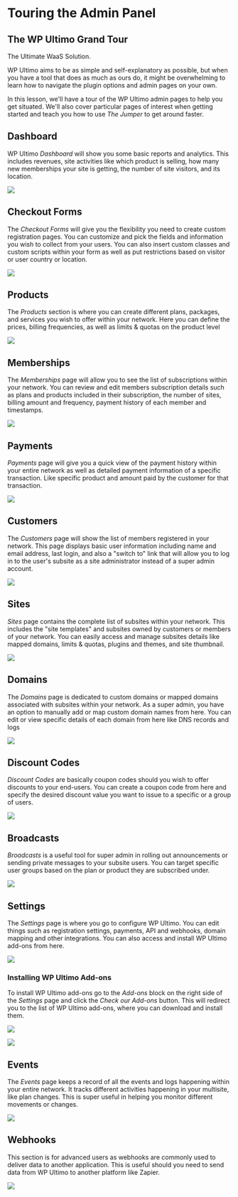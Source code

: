 # Touring the Admin Panel

## The WP Ultimo Grand Tour

The Ultimate WaaS Solution.

WP Ultimo aims to be as simple and self-explanatory as possible, but when you have a tool that does as much as ours do, it might be overwhelming to learn how to navigate the plugin options and admin pages on your own.

In this lesson, we'll have a tour of the WP Ultimo admin pages to help you get situated. We'll also cover particular pages of interest when getting started and teach you how to use _The Jumper_ to get around faster.

## Dashboard

WP Ultimo _Dashboard_ will show you some basic reports and analytics. This includes revenues, site activities like which product is selling, how many new memberships your site is getting, the number of site visitors, and its location.

![](https://wp-ultimo-space.fra1.cdn.digitaloceanspaces.com/hs-mldvqu9moz0orfcbqmqhqlnss8zz)

## Checkout Forms

The _Checkout Forms_ will give you the flexibility you need to create custom registration pages. You can customize and pick the fields and information you wish to collect from your users. You can also insert custom classes and custom scripts within your form as well as put restrictions based on visitor or user country or location.

![](https://wp-ultimo-space.fra1.cdn.digitaloceanspaces.com/hs-3kcabagyw2rqt2co41x1ji7inr9q)

## Products

The _Products_ section is where you can create different plans, packages, and services you wish to offer within your network. Here you can define the prices, billing frequencies, as well as limits & quotas on the product level

![](https://wp-ultimo-space.fra1.cdn.digitaloceanspaces.com/hs-tis5ppbk8sls310xu5cpolr7ilvc)

## Memberships

The _Memberships_ page will allow you to see the list of subscriptions within your network. You can review and edit members subscription details such as plans and products included in their subscription, the number of sites, billing amount and frequency, payment history of each member and timestamps.

![](https://wp-ultimo-space.fra1.cdn.digitaloceanspaces.com/hs-b3rkstupy1frrizsrat8raslfr2i)

## Payments

_Payments_ page will give you a quick view of the payment history within your entire network as well as detailed payment information of a specific transaction. Like specific product and amount paid by the customer for that transaction.

![](https://wp-ultimo-space.fra1.cdn.digitaloceanspaces.com/hs-h8p0s9i3ryuv5jo5clhc1fomcjtw)

## Customers

The _Customers_ page will show the list of members registered in your network. This page displays basic user information including name and email address, last login, and also a "switch to" link that will allow you to log in to the user's subsite as a site administrator instead of a super admin account.

![](https://wp-ultimo-space.fra1.cdn.digitaloceanspaces.com/hs-eoc91f9c6tdntidnfq4wtfrtrk3v)

## Sites

_Sites_ page contains the complete list of subsites within your network. This includes the "site templates" and subsites owned by customers or members of your network. You can easily access and manage subsites details like mapped domains, limits & quotas, plugins and themes, and site thumbnail.

![](https://wp-ultimo-space.fra1.cdn.digitaloceanspaces.com/hs-o9dcqfo209gcaexet69e0uekmkn4)

## Domains

The _Domains_ page is dedicated to custom domains or mapped domains associated with subsites within your network. As a super admin, you have an option to manually add or map custom domain names from here. You can edit or view specific details of each domain from here like DNS records and logs

![](https://wp-ultimo-space.fra1.cdn.digitaloceanspaces.com/hs-pdac3xod4luz6kuwjr163jq9fx6u)

## Discount Codes

_Discount Codes_ are basically coupon codes should you wish to offer discounts to your end-users. You can create a coupon code from here and specify the desired discount value you want to issue to a specific or a group of users.

![](https://wp-ultimo-space.fra1.cdn.digitaloceanspaces.com/hs-cn11et5vqkqdte2ha0yho2crtvj3)

## Broadcasts

_Broadcasts_ is a useful tool for super admin in rolling out announcements or sending private messages to your subsite users. You can target specific user groups based on the plan or product they are subscribed under.

![](https://wp-ultimo-space.fra1.cdn.digitaloceanspaces.com/hs-vy0d2pdhqr5t9p0sbxi4jg2w47o8)

## Settings

The _Settings_ page is where you go to configure WP Ultimo. You can edit things such as registration settings, payments, API and webhooks, domain mapping and other integrations. You can also access and install WP Ultimo add-ons from here.

![](https://wp-ultimo-space.fra1.cdn.digitaloceanspaces.com/hs-vrrdyuda503g18ttuhducdae88mj)

### Installing WP Ultimo Add-ons

To install WP Ultimo add-ons go to the _Add-ons_ block on the right side of the _Settings_ page and click the _Check our Add-ons_ button. This will redirect you to the list of WP Ultimo add-ons, where you can download and install them.

![](https://wp-ultimo-space.fra1.cdn.digitaloceanspaces.com/hs-olpc08ovkkd2ler5x3p6rpmsdbi1)

![](https://wp-ultimo-space.fra1.cdn.digitaloceanspaces.com/hs-0yo3834cojae5nm57fm54eyz4x47)

## Events

The _Events_ page keeps a record of all the events and logs happening within your entire network. It tracks different activities happening in your multisite, like plan changes. This is super useful in helping you monitor different movements or changes.

![](https://wp-ultimo-space.fra1.cdn.digitaloceanspaces.com/hs-88woabstr2qj501qsfcpx53yb6fz)

## Webhooks

This section is for advanced users as webhooks are commonly used to deliver data to another application. This is useful should you need to send data from WP Ultimo to another platform like Zapier.

![](https://wp-ultimo-space.fra1.cdn.digitaloceanspaces.com/hs-aqmmcl8jds5wroiya7jv2yqyhgg0)
